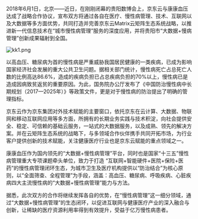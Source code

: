 2018年6月1日，北京——近日，在刚刚闭幕的贵阳数博会上，京东云与康康血压达成了战略合作协议，宣布双方将通过各自在医疗、慢性病管理、技术、互联网以及大数据等多方面优势，共同打造并完善京东云Matrix云矩阵生态系统战略，以推进新一代信息技术在“城市慢性病管理”服务的深度应用，并将贵阳市“大数据+慢病管理”创新成果辐射到全国。

![kk1.png]()

以高血压、糖尿病为首的慢性病是严重威胁我国居民健康的一类疾病，已成为影响国家经济社会发展的重大公共卫生问题。据相关部门统计，慢性病死亡占总死亡人数的比例高达86.6%，造成的疾病负担已占总疾病负担的70%以上，慢性病已是造成因病致贫返贫的重要原因。为此，国务院办公厅发布了《中国防治慢性病中长期规划（2017—2025年）》等政策文件，更是对于慢性病的防治提出了明确的管理指标。

京东云作为京东集团对外技术赋能的主要窗口，依托京东在云计算、大数据、物联网和移动互联网应用等多方面，所拥有的长期业务实践与技术积淀，向社会提供安全、稳定、可信赖的基础云服务，一站式的大数据服务，以及成熟、领先的解决方案。并在云矩阵生态系统的战略下，与多领域合作伙伴携手共同开拓市场，为行业客户提供创新的技术赋能，关注健康医疗行业也是京东云赋能的重点领域之一。

康康血压作为国内领先的“大数据+慢性病管理”平台，同时也是国家“十三五”慢性病管理重大专项课题牵头单位，致力于打造 “互联网+智能硬件+医院+保险+医药”的慢性病管理闭环生态，为城市卫生及医疗机构提供以“防治结合”为核心原则，以“全面筛查、全程管理”为手段，涵盖：高血压、糖尿病、呼吸疾病、心脏疾病四大主流慢性病的“大数据+慢性病管理”能力与方法。

据悉，此次双方的合作将继续发挥各自的优势，在“慢性病管理”这一细分领域，通过“大数据+慢性病管理”的生态闭环，以促进互联网与健康医疗产业的深入融合与创新，让稀缺的医疗资源利用率得到有效提升，受益于亿万慢性病患者。